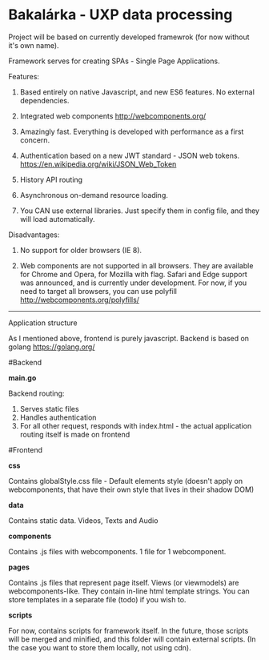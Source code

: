# Bakalárka - UXP data processing

Project will be based on currently developed framewrok (for now without it's own name).

Framework serves for creating SPAs - Single Page Applications.

Features:

1. Based entirely on native Javascript, and new ES6 features. No external dependencies.

2. Integrated web components http://webcomponents.org/

3. Amazingly fast. Everything is developed with performance as a first concern.

4. Authentication based on a new JWT standard - JSON web tokens. https://en.wikipedia.org/wiki/JSON_Web_Token

5. History API routing

6. Asynchronous on-demand resource loading.

7. You CAN use external libraries. Just specify them in config file, and they will load automatically.


Disadvantages:

1. No support for older browsers (IE 8).

2. Web components are not supported in all browsers. They are available for Chrome and Opera, for Mozilla with flag. Safari and Edge support was announced, and is currently under development. For now, if you need to target all browsers, you can use polyfill http://webcomponents.org/polyfills/

-------------------------------------------------------
Application structure

As I mentioned above, frontend is purely javascript. Backend is based on golang https://golang.org/  

#Backend

**main.go**

Backend routing:
1. Serves static files  
2. Handles authentication 
3. For all other request, responds with index.html - the actual application routing itself is made on frontend 

#Frontend

**css**

Contains globalStyle.css file - Default elements style (doesn't apply on webcomponents, that have their own style that lives in their shadow DOM)

**data**

Contains static data. Videos, Texts and Audio

**components**

Contains .js files with webcomponents. 1 file for 1 webcomponent.

**pages**

Contains .js files that represent page itself. Views (or viewmodels) are webcomponents-like. They contain in-line html template strings. You can store templates in a separate file (todo) if you wish to.

**scripts**

For now, contains scripts for framework itself. In the future, those scripts will be merged and minified, and this folder will contain external scripts. (In the case you want to store them locally, not using cdn).
